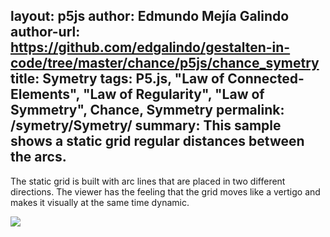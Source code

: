 layout: p5js
author: Edmundo Mejía Galindo
author-url: https://github.com/edgalindo/gestalten-in-code/tree/master/chance/p5js/chance_symetry
title: Symetry
tags: P5.js, "Law of Connected-Elements", "Law of Regularity", "Law of Symmetry", Chance, Symmetry
permalink: /symetry/Symetry/
summary: This sample shows a static grid regular distances between the arcs.
---

The static grid is built with arc lines that are placed in two different directions. The viewer has the feeling that the grid moves like a vertigo and makes it visually at the same time dynamic.

![](http://www2.pic-upload.de/img/32318237/contrast.jpg)
